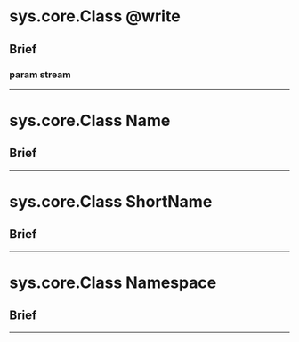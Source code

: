 sys.core.Class @write
=
## Brief

### param stream

***

sys.core.Class Name
=
## Brief

***

sys.core.Class ShortName
=
## Brief

***

sys.core.Class Namespace
=
## Brief

***

